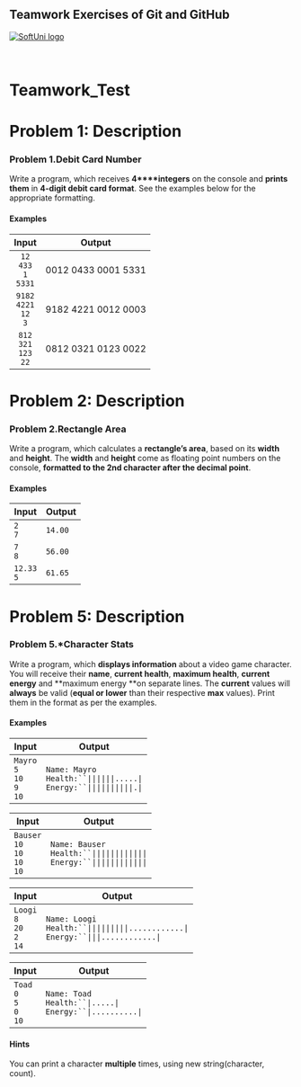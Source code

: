 ## Teamwork Exercises of Git and GitHub

<a href="https://softuni.bg/trainings/resources/officedocument/29648/team-exercise-problem-descriptions-software-technologies-march-2018" rel="GitandGitHub-Teamwork">  ![SoftUni logo][logo] <a/>

[logo]: http://innovationstarterbox.bg/wp-content/uploads/2016/05/Softuni_logo_trasparent.png "Logo Title Text 2"


<br/>

# Teamwork_Test

# Problem 1: Description
### Problem 1.**Debit Card Number**

Write a program, which receives **4****integers** on the
console and **prints them** in **4-digit debit card format**. See the examples below for the appropriate formatting.

#### **Examples**

|          Input                    |         Output         |
|:---------------------------------:|:----------------------:|
| `12`<br/>`433`<br/>`1`<br/>`5331` | 0012 0433 0001 5331    |
| `9182`<br/>`4221`<br/>`12`<br/>`3`| 9182 4221 0012 0003    |
| `812`<br/>`321`<br/>`123`<br/>`22`| 0812 0321 0123 0022    |


# Problem 2: Description
### Problem 2.**Rectangle Area**

Write a program, which calculates a **rectangle’s area**, based on its **width** and **height**. The **width** and **height** come as floating point numbers on the console, **formatted to the 2nd character after the decimal point**.

#### **Examples**

|    Input        |    Output    |
|-----------------|--------------|
| `2`<br/>`7`     |`14.00`       |
| `7`<br/>`8`     |`56.00`       |
| `12.33`<br/>`5` |`61.65`       |

# Problem 5: Description
### Problem 5.**\*Character Stats**

Write a program, which **displays information** about a video game character. You will receive their **name**, **current health**, **maximum health**, **current energy** and **maximum energy **on separate lines. The **current** values will **always** be valid (**equal or lower** than their respective **max** values). Print them in the format as per the examples.

#### **Examples**

|    Input                                       |    Output                                                                                   |
|------------------------------------------------|---------------------------------------------------------------------------------------------|
|    `Mayro`<br/>`5`<br/>`10`<br/>`9`<br/>`10`   |    `Name: Mayro`<br/>`Health:``\|\|\|\|\|\|.....\|`<br/>`Energy:``\|\|\|\|\|\|\|\|\|\|.\|`  |


|    Input                                          |    Output                                                                                           |
|---------------------------------------------------|-----------------------------------------------------------------------------------------------------|
|    `Bauser`<br/>`10`<br/>`10`<br/>`10`<br/>`10`   |    `Name: Bauser`<br/>`Health:``\|\|\|\|\|\|\|\|\|\|\|\|`<br/>`Energy:``\|\|\|\|\|\|\|\|\|\|\|\|`   |



|    Input                                       |    Output                                                                                              |
|------------------------------------------------|--------------------------------------------------------------------------------------------------------|
|    `Loogi`<br/>`8`<br/>`20`<br/>`2`<br/>`14`   |    `Name: Loogi`<br/>`Health:``\|\|\|\|\|\|\|\|\|............\|`<br/>`Energy:``\|\|\|............\|`   |



|    Input                                     |    Output                                                                |
|----------------------------------------------|--------------------------------------------------------------------------|
|    `Toad`<br/>`0`<br/>`5`<br/>`0`<br/>`10`   |    `Name: Toad`<br/>`Health:``\|.....\|`<br/>`Energy:``\|..........\|`   |

#### Hints
        
You can print a character **multiple** times, using new string(character, count).


 